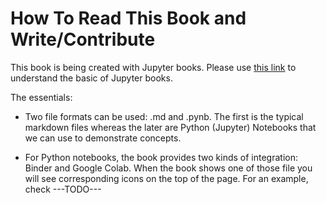 How To Read This Book and Write/Contribute
==========================================

This book is being created with Jupyter books. Please use <a
href="https://jupyterbook.org/start/overview.html">this link</a> to
understand the basic of Jupyter books.

The essentials:

* Two file formats can be used: .md and .pynb. The first is the
  typical markdown files whereas the later are Python (Jupyter)
  Notebooks that we can use to demonstrate concepts.

* For Python notebooks, the book provides two kinds of integration:
  Binder and Google Colab. When the book shows one of those file you
  will see corresponding icons on the top of the page. For an example,
  check ---TODO---


